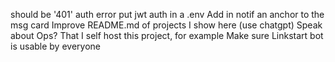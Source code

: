 should be '401' auth error
put jwt auth in a .env
Add in notif an anchor to the msg card
Improve README.md of projects I show here (use chatgpt)
Speak about Ops? That I self host this project, for example
Make sure Linkstart bot is usable by everyone

